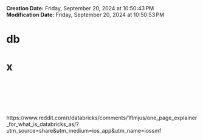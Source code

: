 <div><b>Creation Date:</b> Friday, September 20, 2024 at 10:50:43 PM<br></div>
<div><b>Modification Date:</b> Friday, September 20, 2024 at 10:50:53 PM<br></div>
<div><h1>db</h1><h1>x</h1><h1> </h1><h1><br></h1></div>
<div><br></div>
<div>https://www.reddit.com/r/databricks/comments/1flmjus/one_page_explainer_for_what_is_databricks_as/?utm_source=share&amputm_medium=ios_app&amputm_name=iossmf</div>


